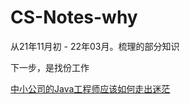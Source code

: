 # CS-Notes-why
从21年11月初 - 22年03月。梳理的部分知识

下一步，是找份工作


[中小公司的Java工程师应该如何走出迷茫](https://www.lwohvye.com/2022/03/21/%e4%b8%ad%e5%b0%8f%e5%85%ac%e5%8f%b8%e7%9a%84java%e5%b7%a5%e7%a8%8b%e5%b8%88%e5%ba%94%e8%af%a5%e5%a6%82%e4%bd%95%e8%b5%b0%e5%87%ba%e8%bf%b7%e8%8c%ab%ef%bc%88%e8%bd%ac%ef%bc%89/)
